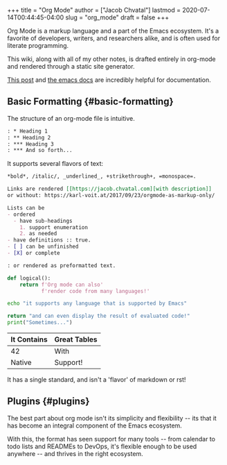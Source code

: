 +++
title = "Org Mode"
author = ["Jacob Chvatal"]
lastmod = 2020-07-14T00:44:45-04:00
slug = "org_mode"
draft = false
+++

Org Mode is a markup language and a part of the Emacs ecosystem.
It's a favorite of developers, writers, and researchers alike,
and is often used for literate programming.

This wiki, along with all of my other notes, is drafted entirely
in org-mode and rendered through a static site generator.

[This post](https://karl-voit.at/2017/09/23/orgmode-as-markup-only/) and [the emacs docs](https://orgmode.org/) are incredibly helpful for documentation.


## Basic Formatting {#basic-formatting}

The structure of an org-mode file is intuitive.

```org
: * Heading 1
: ** Heading 2
: *** Heading 3
: *** And so forth...
```

It supports several flavors of text:

```org
*bold*, /italic/, _underlined_, +strikethrough+, =monospace=.

Links are rendered [[https://jacob.chvatal.com][with description]]
or without: https://karl-voit.at/2017/09/23/orgmode-as-markup-only/

Lists can be
- ordered
  - have sub-headings
    1. support enumeration
    2. as needed
- have definitions :: true.
- [ ] can be unfinished
- [X] or complete

: or rendered as preformatted text.
```

```python
def logical():
    return f'Org mode can also'
           f'render code from many languages!'
```

```sh
echo "it supports any language that is supported by Emacs"
```

```python
return "and can even display the result of evaluated code!"
print("Sometimes...")
```

| It Contains | Great Tables |
|-------------|--------------|
| 42          | With         |
| Native      | Support!     |

It has a single standard, and isn't a 'flavor' of markdown or rst!


## Plugins {#plugins}

The best part about org mode isn't its simplicity and flexibility --
its that it has become an integral component of the Emacs ecosystem.

With this, the format has seen support for many tools -- from calendar
to todo lists and READMEs to DevOps, it's flexible enough to be used
anywhere -- and thrives in the right ecosystem.
